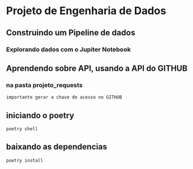 # Projeto de Engenharia de Dados 

## Construindo um Pipeline de dados 
### Explorando dados com o Jupiter Notebook 

## Aprendendo sobre API, usando a API do GITHUB
### na pasta projeto_requests
    importante gerar a chave de acesso no GITHUB


## iniciando o poetry
    poetry shell 

## baixando as dependencias 
    poetry install 